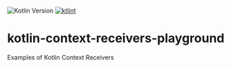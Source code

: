 ![Kotlin Version](https://img.shields.io/badge/Kotlin-1.8.22-blue?style=flat&logo=kotlin)
<a href="https://pinterest.github.io/ktlint/"><img src="https://img.shields.io/badge/code%20style-%E2%9D%A4-FF4081.svg" alt="ktlint"></a>

# kotlin-context-receivers-playground
Examples of Kotlin Context Receivers
